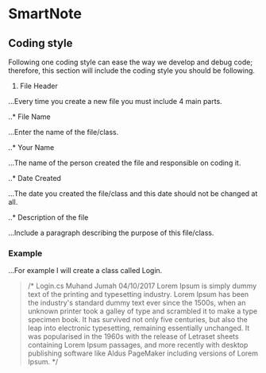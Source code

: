 # SmartNote
## Coding style
Following one coding style can ease the way we develop and debug code; therefore, this section will include the coding style you should be following.
1. File Header

...Every time you create a new file you must include 4 main parts.

..* File Name

...Enter the name of the file/class.

..* Your Name

...The name of the person created the file and responsible on coding it.

..* Date Created

...The date you created the file/class and this date should not be changed at all.

..* Description of the file

...Include a paragraph describing the purpose of this file/class.

### Example

...For example I will create a class called Login.

> /*
>						  Login.cs
>						Muhand Jumah
>						 04/10/2017
> Lorem Ipsum is simply dummy text of the printing and typesetting industry. Lorem Ipsum has been the industry's standard dummy text ever since the 1500s, when an unknown printer took a galley of type and scrambled it to make a type specimen book. It has survived not only five centuries, but also the leap into electronic typesetting, remaining essentially unchanged. It was popularised in the 1960s with the release of Letraset sheets containing Lorem Ipsum passages, and more recently with desktop publishing software like Aldus PageMaker including versions of Lorem Ipsum.
> */